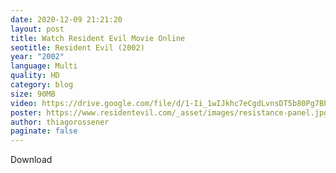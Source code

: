 ```yaml
---
date: 2020-12-09 21:21:20
layout: post
title: Watch Resident Evil Movie Online
seotitle: Resident Evil (2002)
year: "2002"
language: Multi
quality: HD
category: blog
size: 90MB
video: https://drive.google.com/file/d/1-Ii_1wIJkhc7eCgdLvnsDT5b80Pg7BPC/preview
poster: https://www.residentevil.com/_asset/images/resistance-panel.jpg
author: thiagorossener
paginate: false
---
```

Download
